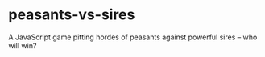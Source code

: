 peasants-vs-sires
=================

A JavaScript game pitting hordes of peasants against powerful sires – who will win?
